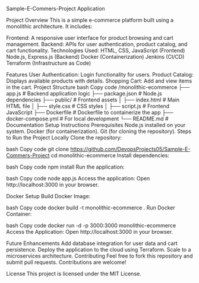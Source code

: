 Sample-E-Commers-Project Application


Project Overview
This is a simple e-commerce platform built using a monolithic architecture. It includes:

Frontend: A responsive user interface for product browsing and cart management.
Backend: APIs for user authentication, product catalog, and cart functionality.
Technologies Used:
HTML, CSS, JavaScript (Frontend)
Node.js, Express.js (Backend)
Docker (Containerization)
Jenkins (CI/CD)
Terraform (Infrastructure as Code)


Features
User Authentication: Login functionality for users.
Product Catalog: Displays available products with details.
Shopping Cart: Add and view items in the cart.
Project Structure
bash
Copy code
/monolithic-ecommerce
   ├── app.js          # Backend application logic
   ├── package.json    # Node.js dependencies
   ├── public/         # Frontend assets
   │     ├── index.html      # Main HTML file
   │     ├── style.css       # CSS styles
   │     ├── script.js       # Frontend JavaScript
   ├── Dockerfile      # Dockerfile to containerize the app
   ├── docker-compose.yml  # For local development
   └── README.md       # Documentation
Setup Instructions
Prerequisites
Node.js installed on your system.
Docker (for containerization).
Git (for cloning the repository).
Steps to Run the Project Locally
Clone the repository:

bash
Copy code
git clone https://github.com/DevopsProjects05/Sample-E-Commers-Project
cd monolithic-ecommerce
Install dependencies:

bash
Copy code
npm install
Run the application:

bash
Copy code
node app.js
Access the application: Open http://localhost:3000 in your browser.

Docker Setup
Build Docker Image:

bash
Copy code
docker build -t monolithic-ecommerce .
Run Docker Container:

bash
Copy code
docker run -d -p 3000:3000 monolithic-ecommerce
Access the Application: Open http://localhost:3000 in your browser.

Future Enhancements
Add database integration for user data and cart persistence.
Deploy the application to the cloud using Terraform.
Scale to a microservices architecture.
Contributing
Feel free to fork this repository and submit pull requests. Contributions are welcome!

License
This project is licensed under the MIT License.
